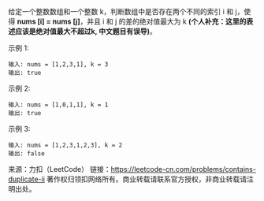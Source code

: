 给定一个整数数组和一个整数 k，判断数组中是否存在两个不同的索引 i 和 j，使得 **nums [i] = nums [j]**，并且 i 和 j 的差的绝对值最大为 k **(个人补充：这里的表述应该是绝对值最大不超过k, 中文题目有误导)**。

示例 1:

```
输入: nums = [1,2,3,1], k = 3
输出: true
```

示例 2:

```
输入: nums = [1,0,1,1], k = 1
输出: true
```

示例 3:

```
输入: nums = [1,2,3,1,2,3], k = 2
输出: false
```

来源：力扣（LeetCode）
链接：https://leetcode-cn.com/problems/contains-duplicate-ii
著作权归领扣网络所有。商业转载请联系官方授权，非商业转载请注明出处。
